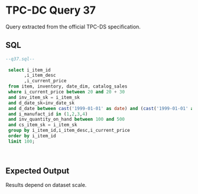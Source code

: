 # TPC-DC Query 37

Query extracted from the official TPC-DS specification.

## SQL
```sql
--q37.sql--
  
 select i_item_id
       ,i_item_desc
       ,i_current_price
 from item, inventory, date_dim, catalog_sales
 where i_current_price between 20 and 20 + 30
 and inv_item_sk = i_item_sk
 and d_date_sk=inv_date_sk
 and d_date between cast('1999-01-01' as date) and (cast('1999-01-01' as date) +  60 days)
 and i_manufact_id in (1,2,3,4)
 and inv_quantity_on_hand between 100 and 500
 and cs_item_sk = i_item_sk
 group by i_item_id,i_item_desc,i_current_price
 order by i_item_id
 limit 100;
 
 

```

## Expected Output
Results depend on dataset scale.
